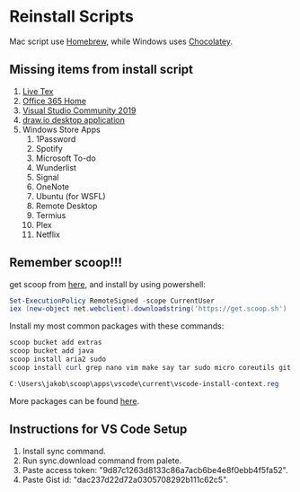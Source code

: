 # Reinstall Scripts

Mac script use [Homebrew](https://brew.sh/), while Windows uses [Chocolatey](https://chocolatey.org/).

## Missing items from install script

1. [Live Tex](https://www.tug.org/texlive/acquire-netinstall.html)
2. [Office 365 Home](https://account.microsoft.com/services/office/install)
3. [Visual Studio Community 2019](https://visualstudio.microsoft.com/downloads/)
4. [draw.io desktop application](https://about.draw.io/integrations/#integrations_offline)
5. Windows Store Apps
   1. 1Password
   2. Spotify
   3. Microsoft To-do
   4. Wunderlist
   5. Signal
   6. OneNote
   7. Ubuntu (for WSFL)
   8. Remote Desktop
   9. Termius
   10. Plex
   11. Netflix
   
## Remember scoop!!!
get scoop from [here](https://scoop.sh/), and install by using powershell:

```powershell
Set-ExecutionPolicy RemoteSigned -scope CurrentUser
iex (new-object net.webclient).downloadstring('https://get.scoop.sh')
```

Install my most common packages with these commands:
```powershell
scoop bucket add extras
scoop bucket add java
scoop install aria2 sudo
scoop install curl grep nano vim make say tar sudo micro coreutils git tidy 7zip oraclejre8 vlc 7zip paint.net handbrake teamviewer discord vscode gitkraken filezilla sqlitebrowser putty dotnet-sdk anaconda3 nodejs python

C:\Users\jakob\scoop\apps\vscode\current\vscode-install-context.reg
```

More packages can be found [here](https://github.com/ScoopInstaller/Main/tree/master/bucket).

## Instructions for VS Code Setup

1. Install sync command.
2. Run sync.download command from palete.
3. Paste access token: "9d87c1263d8133c86a7acb6be4e8f0ebb4f5fa52".
4. Paste Gist id: "dac237d22d72a0305708292b111c62c5".
